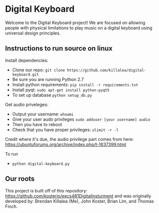 # Digital Keyboard

Welcome to the Digital Keyboard project! We are focused on allowing people with physical limitations to play music on a digital keyboard using universal design principles.


## Instructions to run source on linux

Install dependencies:
* Clone our repo: `git clone https://github.com/killalea/digital-keyboard.git`
* Be sure you are running Python 2.7
* Install python requirements: `pip install -r requirements.txt`
* Install pyqt: `sudo apt-get install python-pyqt5`
* To set up database `python setup_db.py`

Get audio priveleges:
* Output your username: `whoami`
* Give your user audo privileges `sudo adduser [your username] audio`
* Then you have to reboot
* Check that you have proper privileges: `ulimit -r -l`

Credit where it's due, the audio privilege part comes from here: https://ubuntuforums.org/archive/index.php/t-1637399.html

To run
* `python digital-keyboard.py`

## Our roots

This project is built off of this repository: https://github.com/kosterjo/eecs481DigitalInsturment and was originally developed by:
Brendan Killalea (Me), John Koster, Brian Lim, and Thomas Finch. 

